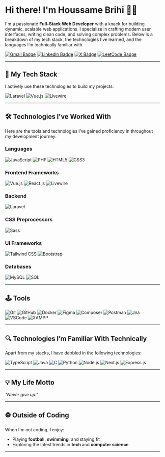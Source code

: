 # Hi there! I'm Houssame Brihi 👋🏼

I'm a passionate **Full-Stack Web Developer** with a knack for building dynamic, scalable web applications. I specialize in crafting modern user interfaces, writing clean code, and solving complex problems. Below is a breakdown of my tech stack, the technologies I've learned, and the languages I’m technically familiar with.




[![Gmail Badge](https://img.shields.io/badge/-brihihossam@gmail.com-red?style=for-the-badge&logo=Gmail&logoColor=white)](mailto:brihihossam@gmail.com)
[![LinkedIn Badge](https://img.shields.io/badge/LinkedIn-blue?style=for-the-badge&logo=linkedin&logoColor=white)](https://www.linkedin.com/in/houssame-brihi/)
[![X Badge](https://img.shields.io/badge/X-%2312100E.svg?style=for-the-badge&logo=X&logoColor=white)](https://www.x.com/HoussameBrihi)
[![LeetCode Badge](https://img.shields.io/badge/LeetCode-FFA116?style=for-the-badge&logo=leetcode&logoColor=black)](https://www.leetcode.com/u/BRIHI-HOUSSAME/)

---

## 🚀 My Tech Stack
I actively use these technologies to build my projects:

![Laravel](https://img.shields.io/badge/Laravel-%23FF2D20.svg?style=for-the-badge&logo=laravel&logoColor=white)
![Vue.js](https://img.shields.io/badge/Vue.js-%2335495e.svg?style=for-the-badge&logo=vuedotjs&logoColor=%234FC08D)
![Livewire](https://img.shields.io/badge/Livewire-%234A5EAF.svg?style=for-the-badge&logo=livewire&logoColor=white)

---

## 🛠 Technologies I've Worked With
Here are the tools and technologies I’ve gained proficiency in throughout my development journey:

### **Languages**  
![JavaScript](https://img.shields.io/badge/javascript-%23323330.svg?style=for-the-badge&logo=javascript&logoColor=%23F7DF1E)
![PHP](https://img.shields.io/badge/php-%23777BB4.svg?style=for-the-badge&logo=php&logoColor=white)
![HTML5](https://img.shields.io/badge/html5-%23E34F26.svg?style=for-the-badge&logo=html5&logoColor=white)
![CSS3](https://img.shields.io/badge/css3-%231572B6.svg?style=for-the-badge&logo=css3&logoColor=white)

### **Frontend Frameworks**  
![Vue.js](https://img.shields.io/badge/Vue.js-%2335495e.svg?style=for-the-badge&logo=vuedotjs&logoColor=%234FC08D)
![React.js](https://img.shields.io/badge/react-%2320232a.svg?style=for-the-badge&logo=react&logoColor=%2361DAFB)
![Livewire](https://img.shields.io/badge/Livewire-%234A5EAF.svg?style=for-the-badge&logo=livewire&logoColor=white)

### **Backend**  
![Laravel](https://img.shields.io/badge/Laravel-%23FF2D20.svg?style=for-the-badge&logo=laravel&logoColor=white)

### **CSS Preprocessors**  
![Sass](https://img.shields.io/badge/Sass-%23CC6699.svg?style=for-the-badge&logo=sass&logoColor=white)

### **UI Frameworks**  
![Tailwind CSS](https://img.shields.io/badge/tailwindcss-%2338B2AC.svg?style=for-the-badge&logo=tailwind-css&logoColor=white)
![Bootstrap](https://img.shields.io/badge/bootstrap-%23563D7C.svg?style=for-the-badge&logo=bootstrap&logoColor=white)

### **Databases**  
![MySQL](https://img.shields.io/badge/mysql-%2300f.svg?style=for-the-badge&logo=mysql&logoColor=white)
![SQL](https://img.shields.io/badge/sql-%23CC2927.svg?style=for-the-badge&logo=microsoftsqlserver&logoColor=white)

---

## 🕹 Tools

![Git](https://img.shields.io/badge/git-%23F05033.svg?style=for-the-badge&logo=git&logoColor=white)
![GitHub](https://img.shields.io/badge/github-%23181717.svg?style=for-the-badge&logo=github&logoColor=white)
![Docker](https://img.shields.io/badge/docker-%230db7ed.svg?style=for-the-badge&logo=docker&logoColor=white)
![Figma](https://img.shields.io/badge/figma-%23F24E1E.svg?style=for-the-badge&logo=figma&logoColor=white)
![Composer](https://img.shields.io/badge/composer-%23008494.svg?style=for-the-badge&logo=composer&logoColor=white)
![Postman](https://img.shields.io/badge/Postman-FF6C37?style=for-the-badge&logo=postman&logoColor=white)
![Jira](https://img.shields.io/badge/jira-%230A0FFF.svg?style=for-the-badge&logo=jira&logoColor=white)
![VSCode](https://img.shields.io/badge/Visual_Studio_Code-0078d7?style=for-the-badge&logo=visual%20studio%20code&logoColor=white)
![XAMPP](https://img.shields.io/badge/xampp-FB7A24?style=for-the-badge&logo=xampp&logoColor=white)

---

## 🔍 Technologies I’m Familiar With Technically
Apart from my stacks, I have dabbled in the following technologies:

![TypeScript](https://img.shields.io/badge/typescript-%23007ACC.svg?style=for-the-badge&logo=typescript&logoColor=white)
![Java](https://img.shields.io/badge/java-%23ED8B00.svg?style=for-the-badge&logo=java&logoColor=white)
![C](https://img.shields.io/badge/c-%2300599C.svg?style=for-the-badge&logo=c&logoColor=white)
![Python](https://img.shields.io/badge/python-%233776AB.svg?style=for-the-badge&logo=python&logoColor=%23FFD43B)
![Node.js](https://img.shields.io/badge/node.js-6DA55F?style=for-the-badge&logo=node.js&logoColor=white)
![Next.js](https://img.shields.io/badge/next.js-%23000000.svg?style=for-the-badge&logo=next.js&logoColor=white)
![Express.js](https://img.shields.io/badge/express.js-%23404d59.svg?style=for-the-badge&logo=express&logoColor=%2361DAFB)

---

## 💡 My Life Motto
_"Never give up."_

---

## ⚽ Outside of Coding
When I'm not coding, I enjoy:
- Playing **football**, **swimming**, and staying fit
- Exploring the latest trends in **tech** and **computer science**

---

